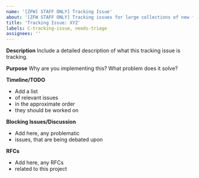 ```yaml
---
name: '[ZFW] STAFF ONLY] Tracking Issue'
about: '[ZFW STAFF ONLY] Tracking issues for large collections of new features'
title: 'Tracking Issue: XYZ'
labels: C-tracking-issue, needs-triage
assignees: ''
---
```


**Description**
Include a detailed description of what this tracking issue is tracking.

**Purpose**
Why are you implementing this? What problem does it solve?

**Timeline/TODO**

- Add a list
- of relevant issues
- in the approximate order
- they should be worked on

**Blocking Issues/Discussion**

- Add here, any problematic
- issues, that are being debated upon

**RFCs**

- Add here, any RFCs
- related to this project
